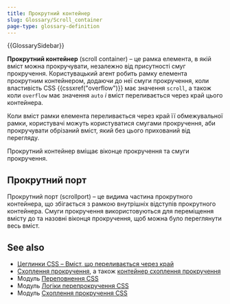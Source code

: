 ```yaml
---
title: Прокрутний контейнер
slug: Glossary/Scroll_container
page-type: glossary-definition
---
```


{{GlossarySidebar}}

**Прокрутний контейнер** (scroll container) – це рамка елемента, в якій вміст можна прокручувати, незалежно від присутності смуг прокручення. Користувацький агент робить рамку елемента прокрутним контейнером, додаючи до неї смуги прокручення, коли властивість CSS {{cssxref("overflow")}} має значення `scroll`, а також коли `overflow` має значення `auto` _і_ вміст переливається через край цього контейнера.

Коли вміст рамки елемента переливається через край її обмежувальної рамки, користувачі можуть користуватися смугами прокручення, аби прокручувати обрізаний вміст, який без цього прихований від перегляду.

Прокрутний контейнер вміщає віконце прокручення та смуги прокручення.

## Прокрутний порт

Прокрутний порт (scrollport) – це видима частина прокрутного контейнера, що збігається з рамкою внутрішніх відступів прокрутного контейнера. Смуги прокручення використовуються для переміщення вмісту до та назовні віконця прокручення, щоб можна було переглянути весь вміст.

## See also

- [Цеглинки CSS – Вміст, що переливається через край](/uk/docs/Learn/CSS/Building_blocks/Overflowing_content)
- [Схоплення прокручення](/uk/docs/Glossary/Scroll_snap), а також [контейнер схоплення прокручення](/uk/docs/Glossary/Scroll_snap#konteiner-skhoplennia-prokruchennia)
- Модуль [Переповнення CSS](/uk/docs/Web/CSS/CSS_overflow)
- Модуль [Логіки перепрокручення CSS](/uk/docs/Web/CSS/CSS_overscroll_behavior)
- Модуль [Схоплення прокручення CSS](/uk/docs/Web/CSS/CSS_scroll_snap)
